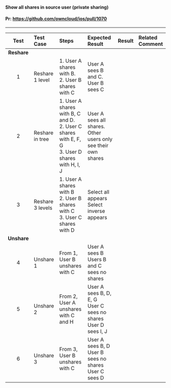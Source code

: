 #### Show all shares in source user (private sharing)

#### Pr: https://github.com/owncloud/ios/pull/1070


---

 
| Test  | Test Case | Steps | Expected Result | Result | Related Comment
| :----: | :-------- | :---- | :-------------- | :-----: | :------
|**Reshare**||||||
| 1 | Reshare 1 level | 1. User A shares with B.<br>2. User B shares with C | User A sees B and C. User B sees C |  |  |
| 2 | Reshare in tree | 1. User A shares with B, C and D.<br>2. User C shares with E, F, G<br>3. User D shares with H, I, J  | User A sees all shares. Other users only see their own shares|  |  |
| 3 | Reshare 3 levels | 1. User A shares with B<br>2. User B shares with C<br>3. User C shares with D | Select all appears<br>Select inverse appears |  |  |
|**Unshare**||||||
| 4 | Unshare 1 | From 1, User B unshares with C|User A sees B<br>Users B and C sees no shares |  |
| 5 | Unshare 2 | From 2, User A unshares with C and H|User A sees B, D, E, G<br>User C sees no shares<br>User D sees I, J |  |
| 6 | Unshare 3 | From 3, User B unshares with C|User A sees B, D<br>User B sees no shares<br>User C sees D|  |


